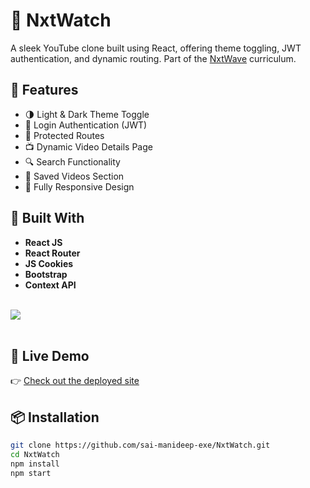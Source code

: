 # 🎥 NxtWatch

A sleek YouTube clone built using React, offering theme toggling, JWT authentication, and dynamic routing. Part of the [NxtWave](https://www.nxtwave.tech/) curriculum.

## 🚀 Features

- 🌗 Light & Dark Theme Toggle
- 🔐 Login Authentication (JWT)
- 🧭 Protected Routes
- 📺 Dynamic Video Details Page
- 🔍 Search Functionality
- 📂 Saved Videos Section
- 📱 Fully Responsive Design

## 🔧 Built With

- **React JS**
- **React Router**
- **JS Cookies**
- **Bootstrap**
- **Context API**

</br>
<div>
  <img src="https://assets.ccbp.in/frontend/content/react-js/nxt-watch-output.mp4"/>
</div>
</br>


## 🔗 Live Demo

👉 [Check out the deployed site](https://maninxtwatch1.ccbp.tech)

## 📦 Installation

```bash
git clone https://github.com/sai-manideep-exe/NxtWatch.git
cd NxtWatch
npm install
npm start

